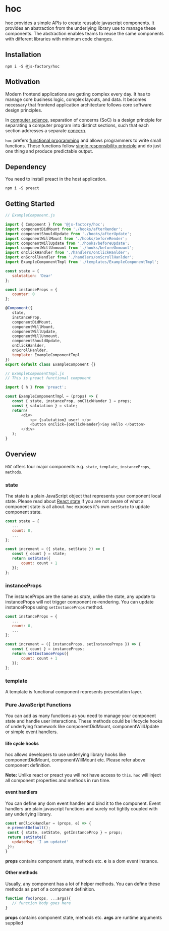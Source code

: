 # hoc

hoc provides a simple APIs to create reusable javascript components. It provides an abstraction from the underlying library use to manage these components. The abstraction enables teams to reuse the same components with different libraries with minimum code changes.

## Installation

```
npm i -S @js-factory/hoc
```

## Motivation
Modern frontend applications are getting complex every day. It has to manage core business logic, complex layouts, and data. It becomes necessary that frontend application architecture follows core software design principles.

In [computer science](https://en.wikipedia.org/wiki/Computer_science), separation of concerns (SoC) is a design principle for separating a computer program into distinct sections, such that each section addresses a separate [concern](https://en.wikipedia.org/wiki/Concern_%28computer_science%29).

`hoc` prefers [functional programming](https://en.wikipedia.org/wiki/Functional_programming) and allows programmers to write small functions. These functions follow [single responsibility principle](https://en.wikipedia.org/wiki/Single_responsibility_principle) and do just one thing and produce predictable output.

## Dependency 
You need to install preact in the host application.
```
npm i -S preact
```

## Getting Started

```js
// ExampleComponent.js

import { Component } from '@js-factory/hoc';
import componentDidMount from './hooks/afterRender';
import componentShouldUpdate from './hooks/afterUpdate';
import componentWillMount from './hooks/beforeRender';
import componentWillUpdate from './hooks/beforeUpdate';
import componentWillUnmount from './hooks/beforeUnmount';
import onClickHandler from './handlers/onClickHanlder';
import onScrollHandler from './handlers/onScrollHanlder';
import ExampleComponentTmpl from './templates/ExampleComponentTmpl';

const state = {
   salutation: 'Dear'
};

const instanceProps = {
   counter: 0
};

@Component({
   state,
   instanceProp,
   componentDidMount,
   componentWillMount,
   componentWillUpdate,
   componentWillUnmount,
   componentShouldUpdate,
   onClickHanlder,
   onScrollHanlder,
   template: ExampleComponentTmpl
})
export default class ExampleComponent {}
```

```js
// ExampleComponentTmpl.js
// This is preact functional component

import { h } from 'preact';

const ExampleComponentTmpl = (props) => {
   const { state, instanceProp, onClickHander } = props;
   const { salutation } = state;
   return(
       <div>
           <p> {salutation} user! </p>
           <button onClick={onClickHander}>Say Hello </button>
       </div>
   );
}
```

## Overview
`HOC` offers four major components e.g. `state`, `template`, `instanceProps`, `methods`.

### state
The state is a plain JavaScript object that represents your component local state. Please read about [React state](https://reactjs.org/docs/state-and-lifecycle.html) if you are not aware of what a component state is all about. `hoc` exposes it's own `setState` to update component state.

```js
const state = {
   ...
   count: 0,
   ...
};

const increment = ({ state, setState }) => {
   const { count } = state;
   return setState({
       count: count + 1
   });
};
```

### instanceProps
The instanceProps are the same as *state*, unlike the state, any update to instanceProps will not trigger component re-rendering. You can update instanceProps using `setInstanceProps` method.

```js
const instanceProps = {
   ...
   count: 0,
   ...
};

const increment = ({ instanceProps, setInstanceProps }) => {
   const { count } = instanceProps;
   return setInstanceProps({
       count: count + 1
   });
};

```

### template
A template is functional component represents presentation layer.

### Pure JavaScript Functions
You can add as many functions as you need to manage your component state and handle user interactions. These methods could be lifecycle hooks of underlying framework like componentDidMount, componentWillUpdate or simple event handlers.

#### life cycle hooks
hoc allows developers to use underlying library hooks like componentDidMount, componentWillMount etc. Please refer above component definition.

**Note:** Unlike react or preact you will not have access to `this`. `hoc` will inject all component properties and methods in run time.


#### event handlers
You can define any dom event handler and bind it to the component. Event handlers are plain javascript functions and surely not tightly coupled with any underlying library.

```js
const onClickHandler = (props, e) => {
 e.preventDefault();
 const { state, setState, getInstanceProp } = props;
 return setState({
   updateMsg: 'I am updated'
 });
}
```

**props** contains component state, methods etc.
**e** is a dom event instance.

#### Other methods
Usually, any component has a lot of helper methods. You can define these methods as part of a component definition.

```js
function foo(props, ...args){
   // function body goes here
}
```

**props** contains component state, methods etc.
**args** are runtime arguments supplied

